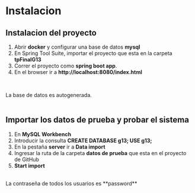 # Instalacion

## Instalacion del proyecto
1. Abrir **docker** y configurar una base de datos **mysql**
2. En Spring Tool Suite, importar el proyecto que esta en la carpeta **tpFinalG13**
3. Correr el proyecto como **spring boot app**.
4. En el browser ir a **http://localhost:8080/index.html**
<br>

La base de datos es autogenerada.
<br>
<br>

## Importar los datos de prueba y probar el sistema
1. En **MySQL Workbench**
2. Introducir la consulta **CREATE DATABASE g13; USE g13;**
3. En la pestaña **server** ir a **Data import**
4. Ingresar la ruta de la carpeta **datos de prueba** que esta en el proyecto de GitHub
5. **Start import**
<br>
La contraseña de todos los usuarios es **password**
